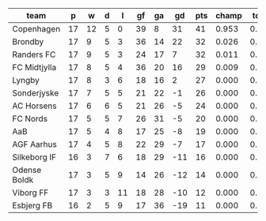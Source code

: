 |     team     | p  | w  | d | l  | gf | ga | gd  | pts | champ | top2  | top3  | top4  |  5-7  | bot4  | bot3  | bot2  |
|--------------|----|----|---|----|----|----|-----|-----|-------|-------|-------|-------|-------|-------|-------|-------|
| Copenhagen   | 17 | 12 | 5 |  0 | 39 |  8 |  31 |  41 | 0.953 | 0.995 | 0.999 | 1.000 | 0.000 | 0.000 | 0.000 | 0.000|
| Brondby      | 17 |  9 | 5 |  3 | 36 | 14 |  22 |  32 | 0.026 | 0.429 | 0.712 | 0.886 | 0.112 | 0.000 | 0.000 | 0.000|
| Randers FC   | 17 |  9 | 5 |  3 | 24 | 17 |   7 |  32 | 0.011 | 0.245 | 0.522 | 0.791 | 0.203 | 0.000 | 0.000 | 0.000|
| FC Midtjylla | 17 |  8 | 5 |  4 | 36 | 20 |  16 |  29 | 0.009 | 0.288 | 0.585 | 0.818 | 0.177 | 0.000 | 0.000 | 0.000|
| Lyngby       | 17 |  8 | 3 |  6 | 18 | 16 |   2 |  27 | 0.000 | 0.016 | 0.068 | 0.181 | 0.649 | 0.008 | 0.002 | 0.000|
| Sonderjyske  | 17 |  7 | 5 |  5 | 21 | 22 |  -1 |  26 | 0.000 | 0.021 | 0.083 | 0.208 | 0.623 | 0.008 | 0.001 | 0.000|
| AC Horsens   | 17 |  6 | 6 |  5 | 21 | 26 |  -5 |  24 | 0.000 | 0.005 | 0.025 | 0.086 | 0.586 | 0.033 | 0.009 | 0.002|
| FC Nords     | 17 |  5 | 5 |  7 | 26 | 31 |  -5 |  20 | 0.000 | 0.000 | 0.005 | 0.021 | 0.317 | 0.127 | 0.053 | 0.017|
| AaB          | 17 |  5 | 4 |  8 | 17 | 25 |  -8 |  19 | 0.000 | 0.000 | 0.001 | 0.005 | 0.129 | 0.326 | 0.167 | 0.064|
| AGF Aarhus   | 17 |  4 | 5 |  8 | 22 | 29 |  -7 |  17 | 0.000 | 0.000 | 0.000 | 0.003 | 0.099 | 0.395 | 0.222 | 0.096|
| Silkeborg IF | 16 |  3 | 7 |  6 | 18 | 29 | -11 |  16 | 0.000 | 0.000 | 0.001 | 0.003 | 0.087 | 0.472 | 0.274 | 0.127|
| Odense Boldk | 17 |  3 | 5 |  9 | 14 | 26 | -12 |  14 | 0.000 | 0.000 | 0.000 | 0.000 | 0.010 | 0.841 | 0.697 | 0.481|
| Viborg FF    | 17 |  3 | 3 | 11 | 18 | 28 | -10 |  12 | 0.000 | 0.000 | 0.000 | 0.000 | 0.004 | 0.898 | 0.791 | 0.612|
| Esbjerg FB   | 16 |  2 | 5 |  9 | 17 | 36 | -19 |  11 | 0.000 | 0.000 | 0.000 | 0.000 | 0.005 | 0.891 | 0.784 | 0.602|

